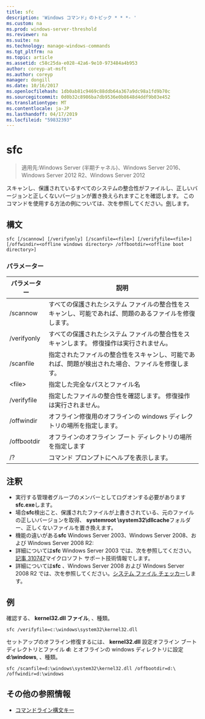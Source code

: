 ```yaml
---
title: sfc
description: 'Windows コマンド」のトピック * * *- '
ms.custom: na
ms.prod: windows-server-threshold
ms.reviewer: na
ms.suite: na
ms.technology: manage-windows-commands
ms.tgt_pltfrm: na
ms.topic: article
ms.assetid: c58c25da-e028-42a6-9e10-973484a4b953
author: coreyp-at-msft
ms.author: coreyp
manager: dongill
ms.date: 10/16/2017
ms.openlocfilehash: 1db0ab81c9469c88ddb64a367a9dc98a1fd9b70c
ms.sourcegitcommit: 0d0b32c8986ba7db9536e0b8648d4ddf9b03e452
ms.translationtype: MT
ms.contentlocale: ja-JP
ms.lasthandoff: 04/17/2019
ms.locfileid: "59832393"
---
```

# <a name="sfc"></a>sfc

>適用先:Windows Server (半期チャネル)、Windows Server 2016、Windows Server 2012 R2、Windows Server 2012

スキャンし、保護されているすべてのシステムの整合性がファイルし、正しいバージョンと正しくないバージョンが置き換えられますことを確認します。
このコマンドを使用する方法の例については、次を参照してください。[例](#BKMK_examples)します。

## <a name="syntax"></a>構文
```
sfc [/scannow] [/verifyonly] [/scanfile=<file>] [/verifyfile=<file>] [/offwindir=<offline windows directory> /offbootdir=<offline boot directory>]
```

### <a name="parameters"></a>パラメーター
|パラメーター|説明|
|-------|--------|
|/scannow|すべての保護されたシステム ファイルの整合性をスキャンし、可能であれば、問題のあるファイルを修復します。|
|/verifyonly|すべての保護されたシステム ファイルの整合性をスキャンします。 修復操作は実行されません。|
|/scanfile|指定されたファイルの整合性をスキャンし、可能であれば、問題が検出された場合、ファイルを修復します。|
|\<file>|指定した完全なパスとファイル名|
|/verifyfile|指定したファイルの整合性を確認します。 修復操作は実行されません。|
|/offwindir|オフライン修復用のオフラインの windows ディレクトリの場所を指定します。|
|/offbootdir|オフラインのオフライン ブート ディレクトリの場所を指定します|
|/?|コマンド プロンプトにヘルプを表示します。|

## <a name="remarks"></a>注釈
-   実行する管理者グループのメンバーとしてログオンする必要があります **sfc.exe**します。
-   場合**sfc**検出こと、保護されたファイルが上書きされている、元のファイルの正しいバージョンを取得、 **systemroot \system32\dllcache**フォルダー、正しくないファイルを置き換えます。
-   機能の違いがある**sfc** Windows Server 2003、Windows Server 2008、および Windows Server 2008 R2:
-   詳細については**sfc** Windows Server 2003 では、次を参照してください。[記事 310747](https://go.microsoft.com/fwlink/?LinkId=227069)マイクロソフト サポート技術情報でします。
-   詳細については**sfc** 、Windows Server 2008 および Windows Server 2008 R2 では、次を参照してください。[システム ファイル チェッカー](https://go.microsoft.com/fwlink/?LinkId=227071)します。

## <a name="BKMK_examples"></a>例
確認する、 **kernel32.dll ファイル**, 、種類。
```
sfc /verifyfile=c:\windows\system32\kernel32.dll
```
セットアップのオフライン修復するには、 **kernel32.dll** 設定オフライン ブート ディレクトリとファイル **d:** とオフラインの windows ディレクトリに設定 **d:\windows**, 、種類。
```
sfc /scanfile=d:\windows\system32\kernel32.dll /offbootdir=d:\ /offwindir=d:\windows
```

## <a name="additional-references"></a>その他の参照情報
-   [コマンドライン構文キー](command-line-syntax-key.md)

